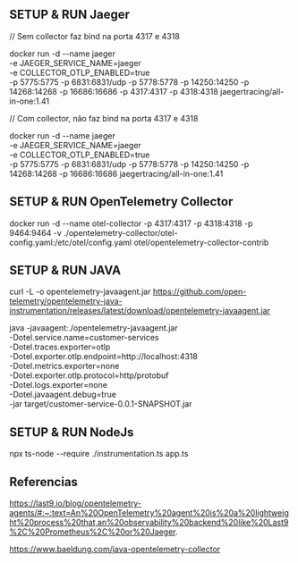 ## SETUP & RUN Jaeger

// Sem collector faz bind na porta 4317 e 4318

docker run -d --name jaeger \
  -e JAEGER_SERVICE_NAME=jaeger \
  -e COLLECTOR_OTLP_ENABLED=true \
  -p 5775:5775 -p 6831:6831/udp -p 5778:5778 -p 14250:14250 -p 14268:14268 -p 16686:16686 -p 4317:4317 -p 4318:4318 jaegertracing/all-in-one:1.41

// Com collector, não faz bind na porta 4317 e 4318

docker run -d --name jaeger \
  -e JAEGER_SERVICE_NAME=jaeger \
  -e COLLECTOR_OTLP_ENABLED=true \
  -p 5775:5775 -p 6831:6831/udp -p 5778:5778 -p 14250:14250 -p 14268:14268 -p 16686:16686 jaegertracing/all-in-one:1.41


## SETUP & RUN OpenTelemetry Collector

docker run -d --name otel-collector   -p 4317:4317 -p 4318:4318 -p 9464:9464   -v ./opentelemetry-collector/otel-config.yaml:/etc/otel/config.yaml  otel/opentelemetry-collector-contrib



## SETUP & RUN JAVA 

curl -L -o opentelemetry-javaagent.jar https://github.com/open-telemetry/opentelemetry-java-instrumentation/releases/latest/download/opentelemetry-javaagent.jar

 java -javaagent:./opentelemetry-javaagent.jar \
      -Dotel.service.name=customer-services \
      -Dotel.traces.exporter=otlp \
      -Dotel.exporter.otlp.endpoint=http://localhost:4318 \
      -Dotel.metrics.exporter=none \
      -Dotel.exporter.otlp.protocol=http/protobuf \
      -Dotel.logs.exporter=none \
      -Dotel.javaagent.debug=true \
  -jar target/customer-service-0.0.1-SNAPSHOT.jar


## SETUP & RUN NodeJs 

  npx ts-node --require ./instrumentation.ts app.ts

## Referencias

  https://last9.io/blog/opentelemetry-agents/#:~:text=An%20OpenTelemetry%20agent%20is%20a%20lightweight%20process%20that,an%20observability%20backend%20like%20Last9%2C%20Prometheus%2C%20or%20Jaeger.

  https://www.baeldung.com/java-opentelemetry-collector